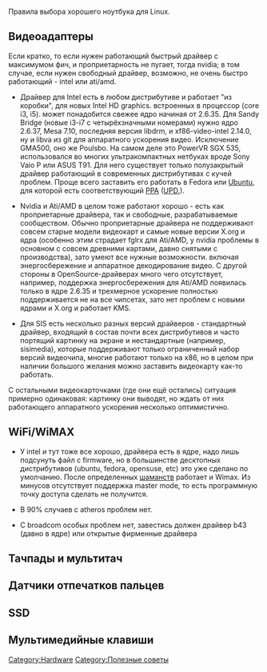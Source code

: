 Правила выбора хорошего ноутбука для Linux.

## Видеоадаптеры

Если кратко, то если нужен работающий быстрый драйвер с максимумом фич,
и проприетарность не пугает, тогда nvidia; в том случае, если нужен
свободный драйвер, возможно, не очень быстро работающий - intel или
ati/amd.

  - Драйвер для Intel есть в любом дистрибутиве и работает "из коробки",
    для новых Intel HD graphics. встроенных в процессор (core i3, i5).
    может понадобится свежее ядро начиная от 2.6.35. Для Sandy Bridge
    (новые i3-i7 с четырёхзначными номерами) нужно ядро 2.6.37, Mesa
    7.10, последняя версия libdrm, и xf86-video-intel 2.14.0, ну и libva
    из git для аппаратного ускорения видео. Исключение GMA500, оно же
    Poulsbo. На самом деле это PowerVR SGX 535, использовался во многих
    ультракомпактных нетбуках вроде Sony Vaio P или ASUS T91. Для него
    существует только полузакрытый драйвер работающий в современных
    дистрибутивах с кучей проблем. Проще всего заставить его
    работать в Fedora или
    [Ubuntu](https://wiki.ubuntu.com/HardwareSupportComponentsVideoCardsPoulsbo/),
    для которой есть соответствующий
    [PPA](https://launchpad.net/~ubuntu-mobile/+archive/ppa)
    ([UPD.](http://www.linux.org.ru/forum/general/5847005)).

<!-- end list -->

  - Nvidia и Ati/AMD в целом тоже работают хорошо - есть как
    проприетарные драйвера, так и свободные, разрабатываемые
    сообществом. Обычно проприетарные драйвера не поддерживают совсем
    старые модели видеокарт и самые новые версии X.org и ядра
    (особенно этим страдает fglrx для Ati/AMD, у nvidia проблемы
    в основном с совсем древними картами, давно снятыми с
    производства), зато умеют все нужные возможности.
    включая энергосбережение и аппаратное декодирование видео. С
    другой стороны в OpenSource-драйверах много чего отсутствует,
    например, поддержка энергосбережения для Ati/AMD появилась
    только в ядре 2.6.35 и трехмерное ускорение полностью
    поддерживается не на все чипсетах, зато нет проблем с
    новыми ядрами и X.org и работает KMS.

<!-- end list -->

  - Для SIS есть несколько разных версий драйверов - стандартный
    драйвер, входящий в состав почти всех дистрибутивов и часто
    портящий картинку на экране и нестандартные (например, sisimedia),
    которые поддерживают только ограниченный набор версий видеочипа,
    многие работают только на x86, но в целом при наличии большого
    желания можно заставить видеокарту как-то работать.

С остальными видеокарточками (где они ещё остались) ситуация примерно
одинаковая: картинку они выводят, но ждать от них работающего
аппаратного ускорения несколько оптимистично.

## WiFi/WiMAX

  - У intel и тут тоже все хорошо, драйвера есть в ядре, надо лишь
    подсунуть файл с firmware, но в большинстве десктопных
    дистрибутивов (ubuntu, fedora, opensuse, etc) это уже
    сделано по умолчанию. После определенных
    [шаманств](http://www.opennet.ru/tips/info/2176.shtml)
    работает и Wimax. Из минусов отсутствует поддержка master
    mode, то есть программную точку доступа сделать не получится.

<!-- end list -->

  - В 90% случаев с atheros проблем нет.

<!-- end list -->

  - С broadcom особых проблем нет, завестись должен драйвер b43 (давно в
    ядре) или открытые фирменные драйвера

## Тачпады и мультитач

## Датчики отпечатков пальцев

## SSD

## Мультимедийные клавиши

[Category:Hardware](Category:Hardware) [Category:Полезные
советы](Category:Полезные_советы)